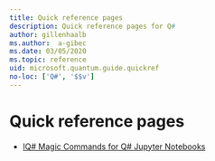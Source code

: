 ```yaml
---
title: Quick reference pages
description: Quick reference pages for Q#
author: gillenhaalb
ms.author:  a-gibec
ms.date: 03/05/2020
ms.topic: reference
uid: microsoft.quantum.guide.quickref
no-loc: ['Q#', '$$v']
---
```


# Quick reference pages

* [IQ# Magic Commands for Q# Jupyter Notebooks](xref:microsoft.quantum.guide.quickref.iqsharp)

